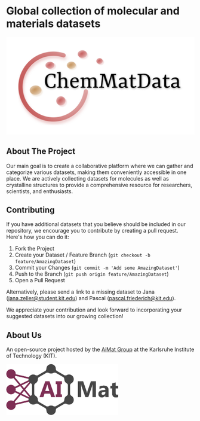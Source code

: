 # Global collection of molecular and materials datasets

<img src="images/ChemMatData_logo_final.png" width="700">

<!-- ABOUT THE PROJECT -->
## About The Project
Our main goal is to create a collaborative platform
where we can gather and categorize various datasets,
making them conveniently accessible in one place.
We are actively collecting datasets for molecules as well as crystalline structures to provide a comprehensive resource for researchers, scientists, and enthusiasts.

<!-- CONTRIBUTING -->
## Contributing

If you have additional datasets that you believe should be included in our repository,
we encourage you to contribute by creating a pull request. Here's how you can do it:

1. Fork the Project
2. Create your Dataset / Feature Branch (`git checkout -b feature/AmazingDataset`)
3. Commit your Changes (`git commit -m 'Add some AmazingDataset'`)
4. Push to the Branch (`git push origin feature/AmazingDataset`)
5. Open a Pull Request

Alternatively, please send a link to a missing dataset to Jana (jana.zeller@student.kit.edu) and Pascal (pascal.friederich@kit.edu).

We appreciate your contribution and look forward to incorporating your suggested datasets into our growing collection!

<!-- CONTACT -->
## About Us
An open-source project hosted by the [AiMat Group](https://aimat.iti.kit.edu/) at the Karlsruhe Institute of Technology (KIT).

<a href="https://aimat.science"><img src="images/AiMat_logo_purple.png" width="300"></a>

